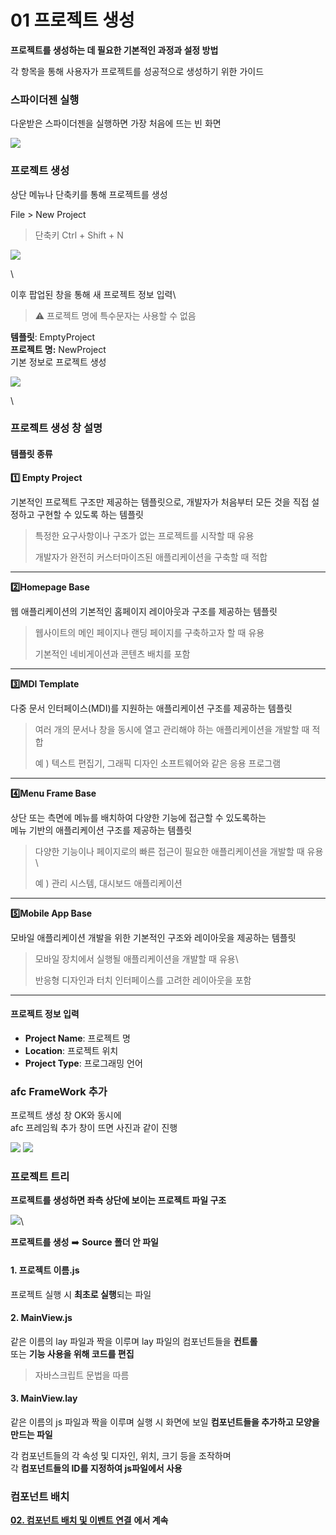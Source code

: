 # 01  프로젝트 생성

**프로젝트를 생성하는 데 필요한 기본적인 과정과 설정 방법**

각 항목을 통해 사용자가 프로젝트를 성공적으로 생성하기 위한 가이드

### 스파이더젠 실행

다운받은 스파이더젠을 실행하면 가장 처음에 뜨는 빈 화면

![](https://wikidocs.net/images/page/276092/spiderZen_window.png)

### 프로젝트 생성

상단 메뉴나 단축키를 통해 프로젝트를 생성

File > New Project

> 단축키 Ctrl + Shift + N

![](https://wikidocs.net/images/page/276092/newProject.png)

\


이후 팝업된 창을 통해 새 프로젝트 정보 입력\


> ⚠️ 프로젝트 명에 특수문자는 사용할 수 없음

**템플릿**: EmptyProject\
**프로젝트 명:** NewProject\
기본 정보로 프로젝트 생성

![](https://wikidocs.net/images/page/276092/newProject_popup.png)

\


### 프로젝트 생성 창 설명

#### 템플릿 종류

**1️⃣ Empty Project**

기본적인 프로젝트 구조만 제공하는 템플릿으로, 개발자가 처음부터 모든 것을 직접 설정하고 구현할 수 있도록 하는 템플릿

> 특정한 요구사항이나 구조가 없는 프로젝트를 시작할 때 유용
>
> 개발자가 완전히 커스터마이즈된 애플리케이션을 구축할 때 적합

***

**2️⃣Homepage Base**

웹 애플리케이션의 기본적인 홈페이지 레이아웃과 구조를 제공하는 템플릿

> 웹사이트의 메인 페이지나 랜딩 페이지를 구축하고자 할 때 유용
>
> 기본적인 네비게이션과 콘텐츠 배치를 포함

***

**3️⃣MDI Template**

다중 문서 인터페이스(MDI)를 지원하는 애플리케이션 구조를 제공하는 템플릿

> 여러 개의 문서나 창을 동시에 열고 관리해야 하는 애플리케이션을 개발할 때 적합
>
> 예 ) 텍스트 편집기, 그래픽 디자인 소프트웨어와 같은 응용 프로그램

***

**4️⃣Menu Frame Base**

상단 또는 측면에 메뉴를 배치하여 다양한 기능에 접근할 수 있도록하는\
메뉴 기반의 애플리케이션 구조를 제공하는 템플릿

> 다양한 기능이나 페이지로의 빠른 접근이 필요한 애플리케이션을 개발할 때 유용\
>
>
> 예 ) 관리 시스템, 대시보드 애플리케이션

***

**5️⃣Mobile App Base**

모바일 애플리케이션 개발을 위한 기본적인 구조와 레이아웃을 제공하는 템플릿

> 모바일 장치에서 실행될 애플리케이션을 개발할 때 유용\
>
>
> 반응형 디자인과 터치 인터페이스를 고려한 레이아웃을 포함

***

#### 프로젝트 정보 입력

* **Project Name**: 프로젝트 명
* **Location**: 프로젝트 위치
* **Project Type**: 프로그래밍 언어

### afc FrameWork 추가

프로젝트 생성 창 OK와 동시에\
afc 프레임웍 추가 창이 뜨면 사진과 같이 진행

![](https://wikidocs.net/images/page/276092/afc_add.png) ![](https://wikidocs.net/images/page/276092/afc_select.png)

### 프로젝트 트리

**프로젝트를 생성하면 좌측 상단에 보이는 프로젝트 파일 구조**

![](https://wikidocs.net/images/page/276092/tree.png)\


**프로젝트를 생성** ➡️ **Source 폴더 안 파일**

#### 1. 프로젝트 이름.js

프로젝트 실행 시 **최초로 실행**되는 파일

#### 2. MainView.js

같은 이름의 lay 파일과 짝을 이루며 lay 파일의 컴포넌트들을 **컨트롤**\
또는 **기능 사용을 위해 코드를 편집**

> 자바스크립트 문법을 따름

#### 3. MainView.lay

같은 이름의 js 파일과 짝을 이루며 실행 시 화면에 보일 **컴포넌트들을 추가하고 모양을 만드는 파일**

각 컴포넌트들의 각 속성 및 디자인, 위치, 크기 등을 조작하며\
각 **컴포넌트들의 ID를 지정하여 js파일에서 사용**

### 컴포넌트 배치

[**02. 컴포넌트 배치 및 이벤트 연결**](https://wikidocs.net/276220) **에서 계속**
